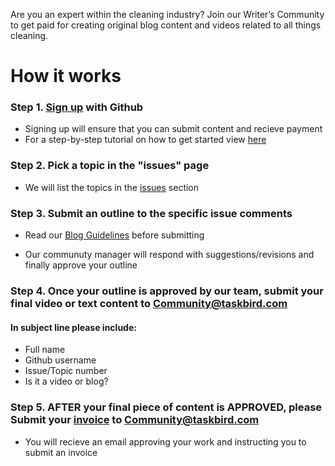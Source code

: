 Are you an expert within the cleaning industry? Join our Writer’s Community to get paid for creating original blog content and videos related to all things cleaning.

# How it works 

### **Step 1**. [Sign up](https://github.com/signup?ref_cta=Sign+up&ref_loc=header+logged+out&ref_page=%2F&source=header-home) with Github
- Signing up will ensure that you can submit content and recieve payment 
- For a step-by-step tutorial on how to get started view [here](https://www.youtube.com/watch?v=u_hG11mk21c)
 
### **Step 2**. Pick a topic in the "issues" page
- We will list the topics in the [issues](https://github.com/Taskbird/community-content/issues) section

### **Step 3**. Submit an outline to the specific issue comments

- Read our [Blog Guidelines](https://github.com/Taskbird/community-content/blob/main/Blog%20Guidlines.pdf) before submitting

- Our communuty manager will respond with suggestions/revisions and finally approve your outline


### **Step 4**. Once your outline is approved by our team, submit your final video or text content to Community@taskbird.com

#### In subject line please include:
- Full name
- Github username   
- Issue/Topic number 
- Is it a video or blog?


### **Step 5**. AFTER your final piece of content is APPROVED, please Submit your [invoice](https://github.com/Taskbird/community-content/blob/main/INVOICE%20TEMPLATE.pdf) to Community@taskbird.com

- You will recieve an email approving your work and instructing you to submit an invoice 



